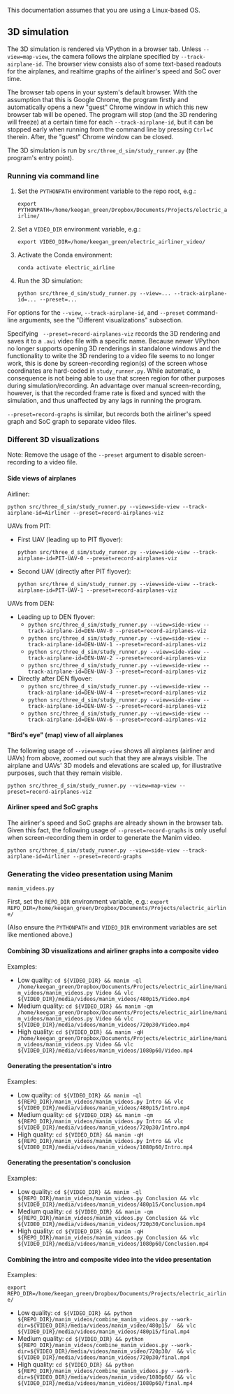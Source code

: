 This documentation assumes that you are using a Linux-based OS.

## 3D simulation

The 3D simulation is rendered via VPython in a browser tab. Unless `--view=map-view`, the camera follows the airplane specified by `--track-airplane-id`. The browser view consists also of some text-based readouts for the airplanes, and realtime graphs of the airliner's speed and SoC over time.

The browser tab opens in your system's default browser. With the assumption that this is Google Chrome, the program firstly and automatically opens a new "guest" Chrome window in which this new browser tab will be opened. The program will stop (and the 3D rendering will freeze) at a certain time for each `--track-airplane-id`, but it can be stopped early when running from the command line by pressing `Ctrl`+`C` therein. After, the "guest" Chrome window can be closed. 

The 3D simulation is run by `src/three_d_sim/study_runner.py` (the program's entry point).

### Running via command line

1. Set the `PYTHONPATH` environment variable to the repo root, e.g.:
    
    `export PYTHONPATH=/home/keegan_green/Dropbox/Documents/Projects/electric_airline/`
    
2. Set a `VIDEO_DIR` environment variable, e.g.:
    
    `export VIDEO_DIR=/home/keegan_green/electric_airliner_video/`
    
3. Activate the Conda environment:
    
    `conda activate electric_airline`
    
4. Run the 3D simulation:
    
    `python src/three_d_sim/study_runner.py --view=... --track-airplane-id=... --preset=...`

For options for the `--view`, `--track-airplane-id`, and `--preset` command-line arguments, see the "Different visualizations" subsection.

Specifying ` --preset=record-airplanes-viz` records the 3D rendering and saves it to a `.avi` video file with a specific name. Because newer VPython no longer supports opening 3D renderings in standalone windows and the functionality to write the 3D rendering to a video file seems to no longer work, this is done by screen-recording region(s) of the screen whose coordinates are hard-coded in `study_runner.py`. While automatic, a consequence is not being able to use that screen region for other purposes during simulation/recording. An advantage over manual screen-recording, however, is that the recorded frame rate is fixed and synced with the simulation, and thus unaffected by any lags in running the program.

`--preset=record-graphs` is similar, but records both the airliner's speed graph and SoC graph to separate video files.

### Different 3D visualizations

Note: Remove the usage of the `--preset` argument to disable screen-recording to a video file.

#### Side views of airplanes

Airliner:

`python src/three_d_sim/study_runner.py --view=side-view --track-airplane-id=Airliner --preset=record-airplanes-viz`

UAVs from PIT:
  - First UAV (leading up to PIT flyover):
    
    `python src/three_d_sim/study_runner.py --view=side-view --track-airplane-id=PIT-UAV-0 --preset=record-airplanes-viz`
    
  - Second UAV (directly after PIT flyover):
    
    `python src/three_d_sim/study_runner.py --view=side-view --track-airplane-id=PIT-UAV-1 --preset=record-airplanes-viz`

UAVs from DEN:
  - Leading up to DEN flyover:
    - `python src/three_d_sim/study_runner.py --view=side-view --track-airplane-id=DEN-UAV-0 --preset=record-airplanes-viz`
    - `python src/three_d_sim/study_runner.py --view=side-view --track-airplane-id=DEN-UAV-1 --preset=record-airplanes-viz`
    - `python src/three_d_sim/study_runner.py --view=side-view --track-airplane-id=DEN-UAV-2 --preset=record-airplanes-viz`
    - `python src/three_d_sim/study_runner.py --view=side-view --track-airplane-id=DEN-UAV-3 --preset=record-airplanes-viz`
  - Directly after DEN flyover:
    - `python src/three_d_sim/study_runner.py --view=side-view --track-airplane-id=DEN-UAV-4 --preset=record-airplanes-viz`
    - `python src/three_d_sim/study_runner.py --view=side-view --track-airplane-id=DEN-UAV-5 --preset=record-airplanes-viz`
    - `python src/three_d_sim/study_runner.py --view=side-view --track-airplane-id=DEN-UAV-6 --preset=record-airplanes-viz`

#### "Bird's eye" (map) view of all airplanes

The following usage of `--view=map-view` shows all airplanes (airliner and UAVs) from above, zoomed out such that they are always visible. The airplane and UAVs' 3D models and elevations are scaled up, for illustrative purposes, such that they remain visible.

`python src/three_d_sim/study_runner.py --view=map-view --preset=record-airplanes-viz`

#### Airliner speed and SoC graphs

The airliner's speed and SoC graphs are already shown in the browser tab. Given this fact, the following usage of `--preset=record-graphs` is only useful when screen-recording them in order to generate the Manim video.

`python src/three_d_sim/study_runner.py --view=side-view --track-airplane-id=Airliner --preset=record-graphs`

### Generating the video presentation using Manim

`manim_videos.py`

First, set the `REPO_DIR` environment variable, e.g.: `export REPO_DIR=/home/keegan_green/Dropbox/Documents/Projects/electric_airline/`

(Also ensure the `PYTHONPATH` and `VIDEO_DIR` environment variables are set like mentioned above.)

#### Combining 3D visualizations and airliner graphs into a composite video

Examples:

- Low quality:    `cd ${VIDEO_DIR} && manim -ql /home/keegan_green/Dropbox/Documents/Projects/electric_airline/manim_videos/manim_videos.py Video && vlc ${VIDEO_DIR}/media/videos/manim_videos/480p15/Video.mp4`
- Medium quality: `cd ${VIDEO_DIR} && manim -qm /home/keegan_green/Dropbox/Documents/Projects/electric_airline/manim_videos/manim_videos.py Video && vlc ${VIDEO_DIR}/media/videos/manim_videos/720p30/Video.mp4`
- High quality:   `cd ${VIDEO_DIR} && manim -qH /home/keegan_green/Dropbox/Documents/Projects/electric_airline/manim_videos/manim_videos.py Video && vlc ${VIDEO_DIR}/media/videos/manim_videos/1080p60/Video.mp4`

#### Generating the presentation's intro

Examples:

- Low quality:    `cd ${VIDEO_DIR} && manim -ql ${REPO_DIR}/manim_videos/manim_videos.py Intro && vlc ${VIDEO_DIR}/media/videos/manim_videos/480p15/Intro.mp4`
- Medium quality: `cd ${VIDEO_DIR} && manim -qm ${REPO_DIR}/manim_videos/manim_videos.py Intro && vlc ${VIDEO_DIR}/media/videos/manim_videos/720p30/Intro.mp4`
- High quality:   `cd ${VIDEO_DIR} && manim -qH ${REPO_DIR}/manim_videos/manim_videos.py Intro && vlc ${VIDEO_DIR}/media/videos/manim_videos/1080p60/Intro.mp4`

#### Generating the presentation's conclusion

Examples:

- Low quality:    `cd ${VIDEO_DIR} && manim -ql ${REPO_DIR}/manim_videos/manim_videos.py Conclusion && vlc ${VIDEO_DIR}/media/videos/manim_videos/480p15/Conclusion.mp4`
- Medium quality: `cd ${VIDEO_DIR} && manim -qm ${REPO_DIR}/manim_videos/manim_videos.py Conclusion && vlc ${VIDEO_DIR}/media/videos/manim_videos/720p30/Conclusion.mp4`
- High quality:   `cd ${VIDEO_DIR} && manim -qH ${REPO_DIR}/manim_videos/manim_videos.py Conclusion && vlc ${VIDEO_DIR}/media/videos/manim_videos/1080p60/Conclusion.mp4`

#### Combining the intro and composite video into the video presentation

Examples:

`export REPO_DIR=/home/keegan_green/Dropbox/Documents/Projects/electric_airline/`

- Low quality:    `cd ${VIDEO_DIR} && python ${REPO_DIR}/manim_videos/combine_manim_videos.py --work-dir=${VIDEO_DIR}/media/videos/manim_video/480p15/  && vlc ${VIDEO_DIR}/media/videos/manim_videos/480p15/final.mp4`
- Medium quality: `cd ${VIDEO_DIR} && python ${REPO_DIR}/manim_videos/combine_manim_videos.py --work-dir=${VIDEO_DIR}/media/videos/manim_video/720p30/  && vlc ${VIDEO_DIR}/media/videos/manim_videos/720p30/final.mp4`
- High quality:   `cd ${VIDEO_DIR} && python ${REPO_DIR}/manim_videos/combine_manim_videos.py --work-dir=${VIDEO_DIR}/media/videos/manim_video/1080p60/ && vlc ${VIDEO_DIR}/media/videos/manim_videos/1080p60/final.mp4`
